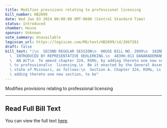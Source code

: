 ```yaml
---
title: Modifies provisions relating to professional licensing
bill_number: HB2099
date: Wed Jan 03 2024 00:00:00 GMT-0600 (Central Standard Time)
status: Introduced
chamber: House
sponsor: Unknown
vote_summary: Unavailable
legiscan_url: https://legiscan.com/MO/text/HB2099/id/2867281
draft: false
bill_text: "|\n  SECOND REGULAR SESSION\n  HOUSE BILL NO. 2099\n  102ND GENERAL ASSEMBLY\n\
  \  INTRODUCED BY REPRESENTATIVE OEHLERKING.\n  4839H.01I DANARADEMANMILLER,ChiefClerk\n\
  \  AN ACT\n  To amend chapter 324, RSMo, by adding thereto one new section relating\
  \ to professional\n  licensing.\n  Be it enacted by the General Assembly of the\
  \ state of Missouri, as follows:\n  Section A. Chapter 324, RSMo, is amended by\
  \ adding thereto one new section, to be"
---
```

Modifies provisions relating to professional licensing

---

## Read Full Bill Text

You can view the full text [here](https://legiscan.com/MO/text/HB2099/id/2867281).
